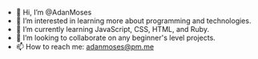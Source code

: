 - 👋 Hi, I’m @AdanMoses
- 👀 I’m interested in learning more about programming and technologies.
- 🌱 I’m currently learning JavaScript, CSS, HTML, and Ruby.
- 💞️ I’m looking to collaborate on any beginner's level projects.
- 📫 How to reach me: adanmoses@pm.me

<!---
AdanMoses/AdanMoses is a ✨ special ✨ repository because its `README.md` (this file) appears on your GitHub profile.
You can click the Preview link to take a look at your changes.
--->
